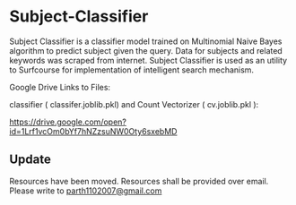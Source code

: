 # Subject-Classifier

Subject Classifier is a classifier model trained on Multinomial Naive Bayes algorithm to predict subject given the query.
Data for subjects and related keywords was scraped from internet.
Subject Classifier is used as an utility to Surfcourse for implementation of intelligent search mechanism.

Google Drive Links to Files:

classifier ( classifer.joblib.pkl) and Count Vectorizer ( cv.joblib.pkl ):


 https://drive.google.com/open?id=1Lrf1vcOm0bYf7hNZzsuNW0Oty6sxebMD

## Update
Resources have been moved. Resources shall be provided over email. Please write to parth1102007@gmail.com
